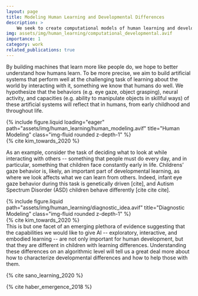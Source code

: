 ```yaml
---
layout: page
title: Modeling Human Learning and Developmental Differences
description: >
    We seek to create computational models of human learning and development, and in particular, models of developmental differences such as Autism Spectrum Disorder. To do this, we engineer artificial systems that learn as humans do, in complex, real-world situations, and we compare artificial behavior to human behavior.
img: assets/img/human_learning/computational_developmental.avif
importance: 1
category: work
related_publications: true
---
```


By building machines that learn more like people do, we hope to better understand how humans learn. To be more precise, we aim to build artificial systems that perform well at the challenging task of learning about the world by interacting with it, something we know that humans do well. We hypothesize that the behaviors (e.g. eye gaze, object grasping), neural activity, and capacities (e.g. ability to manipulate objects in skillful ways) of these artificial systems will reflect that in humans, from early childhood and throughout life.

<div class="row">
    <div class="col-sm mt-3 mt-md-0">
        {% include figure.liquid loading="eager" path="assets/img/human_learning/human_modeling.avif" title="Human Modeling" class="img-fluid rounded z-depth-1" %}
    </div>
</div>
<div class="caption">
    {% cite kim_towards_2020 %}
</div>

As an example, consider the task of deciding what to look at while interacting with others -- something that people must do every day, and in particular, something that children face constantly early in life. Childrens’ gaze behavior is, likely, an important part of developmental learning, as where we look affects what we can learn from others. Indeed, infant eye gaze behavior during this task is genetically driven [cite], and Autism Spectrum Disorder (ASD) children behave differently [cite cite cite].

<div class="row justify-content-sm-center">
    <div class="col-sm-8 mt-3 mt-md-0">
        <div>
        {% include figure.liquid path="assets/img/human_learning/diagnostic_idea.avif" title="Diagnostic Modeling" class="img-fluid rounded z-depth-1" %}
        </div>  
        <div class="caption">
        {% cite kim_towards_2020 %}
        </div>
    </div>
    <div class="col-sm-4 mt-3 mt-md-0">
        This is but one facet of an emerging plethora of evidence suggesting that the capabilities we would like to give AI -- exploratory, interactive, and embodied learning -- are not only important for human development, but that they are different in children with learning differences. Understanding these differences on an algorithmic level will tell us a great deal more about how to characterize developmental differences and how to help those with them.
    </div>
</div>

{% cite sano_learning_2020 %}

{% cite haber_emergence_2018 %}
